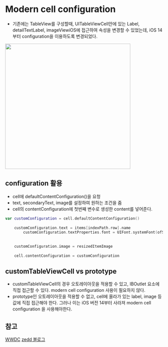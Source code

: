 # Modern cell configuration
- 기존에는 TableView를 구성할때, UITableViewCell안에 있는 Label, detailTextLabel, imageViewiOS에 접근하여 속성을 변경할 수 있었는데, iOS 14 부터 configuration을 이용하도록 변경되었다.

<img src="https://i.imgur.com/uIUlrNO.png" width="400">

## configuration 활용
- cell에 defaultContentConfiguration()을 요청
- text, secondaryText, image를 설정하여 원하는 조건을 줌
- cell의 contentConfiguration에 첫번째 변수로 생성한 content를 넣어준다.

```swift
var customConfiguration = cell.defaultContentConfiguration()
        
    customConfiguration.text = items[indexPath.row].name
        customConfiguration.textProperties.font = UIFont.systemFont(ofSize: 25)
        
        
    customConfiguration.image = resizedItemImage
        
    cell.contentConfiguration = customConfiguration
```

## customTableViewCell vs prototype
- customTableViewCell의 경우 오토레이아웃을 적용할 수 있고, IBOutlet 요소에 직접 접근할 수 있다. modern cell configuration 사용이 필요하지 않다.
- prototype인 오토레이아웃을 적용할 수 없고, cell에 올라가 있는 label, image 등 값에 직접 접근해야 한다. 그러나 이는 iOS 버전 14부터 사라져 modern cell configuration 을 사용해야한다.
## 참고
[WWDC](https://www.wwdcnotes.com/notes/wwdc20/10027/)
[zedd 블로그](https://zeddios.tistory.com/1205)
